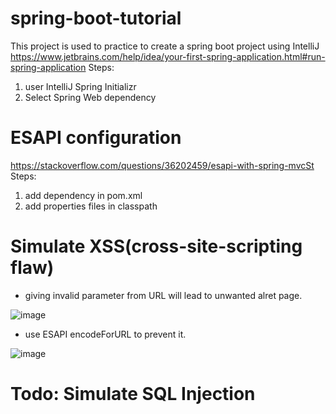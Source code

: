 # spring-boot-tutorial
This project is used to practice to create a spring boot project using IntelliJ
https://www.jetbrains.com/help/idea/your-first-spring-application.html#run-spring-application
Steps: 
1. user IntelliJ Spring Initializr
1. Select Spring Web dependency
# ESAPI configuration
https://stackoverflow.com/questions/36202459/esapi-with-spring-mvcSt
Steps: 
1. add dependency in pom.xml
1. add properties files in classpath
# Simulate XSS(cross-site-scripting flaw) 
* giving invalid parameter from URL will lead to unwanted alret page.

![image](https://user-images.githubusercontent.com/89087221/138834414-63713e4e-5cab-4509-8ce9-152a7cc29021.png)

* use ESAPI encodeForURL to prevent it.

![image](https://user-images.githubusercontent.com/89087221/138834722-d2a09e89-da20-4391-b2ab-1d4b96336eda.png)

# Todo: Simulate SQL Injection
